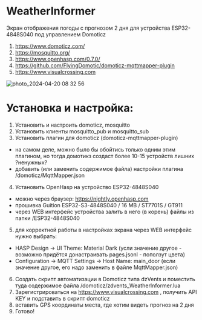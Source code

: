 # WeatherInformer
Экран отображения погоды с прогнозом 2 дня для устройства ESP32-4848S040 под управлением Domoticz

1) https://www.domoticz.com/
2) https://mosquitto.org/
3) https://www.openhasp.com/0.7.0/
4) https://github.com/FlyingDomotic/domoticz-mqttmapper-plugin
5) https://www.visualcrossing.com

![photo_2024-04-20 08 32 56](https://github.com/kovainfo/WeatherInformer/assets/36986231/d714e24c-c74e-4ac1-a77a-cf16d447cc32)

# Установка и настройка:

1) Установить и настроить domoticz, mosquitto
2) Установить клиенты mosquitto_pub и mosquitto_sub
3) Установить плагин для domoticz (domoticz-mqttmapper-plugin)
  * на самом деле, можно было бы обойтись только одним этим плагином, но тогда домотикз создаст более 10-15 устройств лишних ?ненужных?
  * добавить (или заменить содержимое файла) настройки плагина /domoticz/MqttMapper.json
4) Установить OpenHasp на устройство ESP32-4848S040
  * можно через браузер: https://nightly.openhasp.com
  * прошивка Guition ESP32-S3-4848S040 / 16 MB / ST7701S / GT911
  * через WEB интерфейс устройства залить в него (в корень) файлы из папки /ESP32-4848S040
5) для корректной работы в настройках экрана через WEB интерфейс нужно выбрать:
  * HASP Design -> UI Theme: Material Dark (усли значение другое - возможно придётся донастраивать pages.jsonl - поползут цвета)
  * Configuration -> MQTT Settings -> Host Name: main_door (если значение другое, его надо заменить в файле MqttMapper.json)
6) Создать скрипт автоматизации в Domoticz типа dzVents и поместить туда содержимое файла /domoticz/zdvents_WeatherInformer.lua
7) Зарегистрироваться на https://www.visualcrossing.com , получить API KEY и подставить в скрипт domoticz
8) вставить GPS координаты места, где хотим видеть прогноз на 2 дня
9) Готово!


